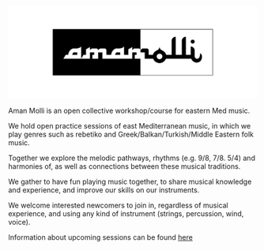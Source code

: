 ![Aman Molli](banner.png)

Aman Molli is an open collective workshop/course for eastern Med music.

We hold open practice sessions of east Mediterranean music, in which we play genres such as rebetiko and Greek/Balkan/Turkish/Middle Eastern folk music. 

Together we explore the melodic pathways, rhythms (e.g. 9/8, 7/8. 5/4) and harmonies of, as well as connections between these musical traditions. 

We gather to have fun playing music together, to share musical knowledge and experience, and improve our skills on our instruments. 

We welcome interested newcomers to join in, regardless of musical experience, and using any kind of instrument (strings, percussion, wind, voice). 

Information about upcoming sessions can be found [here](https://radar.squat.net/en/aman-molli)
